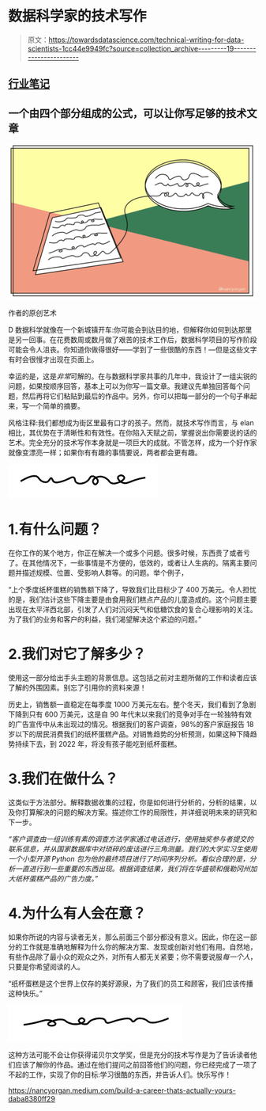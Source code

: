 # 数据科学家的技术写作

> 原文：<https://towardsdatascience.com/technical-writing-for-data-scientists-1cc44e9949fc?source=collection_archive---------19----------------------->

## [行业笔记](https://towardsdatascience.com/tagged/notes-from-industry)

## 一个由四个部分组成的公式，可以让你写足够的技术文章

![](img/75ee007434685f5e110ef77c98f6a8a2.png)

作者的原创艺术

D 数据科学就像在一个新城镇开车:你可能会到达目的地，但解释你如何到达那里是另一回事。在花费数周或数月做了艰苦的技术工作后，数据科学项目的写作阶段可能会令人沮丧。你知道你做得很好——学到了一些很酷的东西！—但是这些文字有时会很慢才出现在页面上。

幸运的是，这是*非常*可解的。在与数据科学家共事的几年中，我设计了一组尖锐的问题，如果按顺序回答，基本上可以为你写一篇文章。我建议先单独回答每个问题，然后再将它们粘贴到最后的作品中。另外，你可以把每一部分的一个句子串起来，写一个简单的摘要。

风格注释:我们都想成为街区里最有口才的孩子。然而，就技术写作而言，与 elan 相比，其优势在于清晰性和有效性。在你陷入天赋之前，掌握说出你需要说的话的艺术。完全充分的技术写作本身就是一项巨大的成就。不管怎样，成为一个好作家就像变漂亮一样；如果你有有趣的事情要说，两者都会更有趣。

![](img/9d6cc3be1672b6dacaa1fc2b225eb06a.png)

# 1.有什么问题？

在你工作的某个地方，你正在解决一个或多个问题。很多时候，东西贵了或者亏了。在其他情况下，一些事情是不方便的，低效的，或者让人生病的。隔离主要问题并描述规模、位置、受影响人群等。的问题。举个例子，

“上个季度纸杯蛋糕的销售额下降了，导致我们比目标少了 400 万美元。令人担忧的是，我们估计这些下降主要是由食用我们糕点产品的儿童造成的。这个问题主要出现在太平洋西北部，引发了人们对沉闷天气和低糖饮食的复合心理影响的关注。为了我们的业务和客户的利益，我们渴望解决这个紧迫的问题。”

# 2.我们对它了解多少？

使用这一部分给出手头主题的背景信息。这包括之前对主题所做的工作和读者应该了解的外围因素。别忘了引用你的资料来源！

历史上，销售额一直稳定在每季度 1000 万美元左右。整个冬天，我们看到了急剧下降到只有 600 万美元，这是自 90 年代末以来我们的竞争对手在一轮独特有效的广告宣传中从未出现过的情况。根据我们的客户调查，98%的客户家庭报告 18 岁以下的居民消费我们的纸杯蛋糕产品。对销售趋势的分析预测，如果这种下降趋势持续下去，到 2022 年，将没有孩子能吃到纸杯蛋糕。

# 3.我们在做什么？

这类似于方法部分。解释数据收集的过程，你是如何进行分析的，分析的结果，以及你打算解决的问题的解决方案。描述你工作的局限性，并详细说明未来的研究和下一步。

*“客户调查由一组训练有素的调查方法学家通过电话进行，使用抽奖参与者提交的联系信息，并从国家数据库中对琐碎的废话进行三角测量。我们的大学实习生使用一个小型开源 Python 包为他的最终项目进行了时间序列分析。看似合理的是，分析一直进行到一些重要的东西出现。根据调查结果，我们将在华盛顿和俄勒冈州加大纸杯蛋糕产品的广告力度。”*

# 4.为什么有人会在意？

如果你所说的内容与读者无关，那么前面三个部分都没有意义。因此，你在这一部分的工作就是准确地解释为什么你的解决方案、发现或创新对他们有用。自然地，有些作品除了最小众的观众之外，对所有人都无关紧要；你不需要说服*每一个人*，只要是你希望阅读的人。

“纸杯蛋糕是这个世界上仅存的美好源泉，为了我们的员工和顾客，我们应该传播这种快乐。”

![](img/c5983746f2650e12cdebfeefc198e77a.png)

这种方法可能不会让你获得诺贝尔文学奖，但是充分的技术写作是为了告诉读者他们应该了解你的作品。通过在他们提问之前回答他们的问题，你已经完成了一项了不起的工作，实现了你的目标:学习很酷的东西，并告诉人们。快乐写作！

<https://nancyorgan.medium.com/build-a-career-thats-actually-yours-daba8380ff29> 